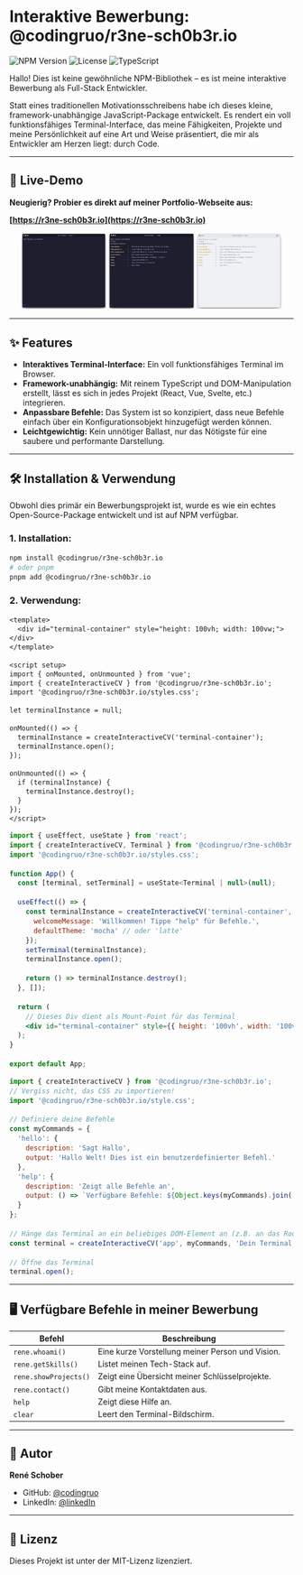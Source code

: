 # Interaktive Bewerbung: @codingruo/r3ne-sch0b3r.io

![NPM Version](https://img.shields.io/npm/v/@codingruo/r3ne-sch0b3r.io)
![License](https://img.shields.io/npm/l/@codingruo/r3ne-sch0b3r.io)
![TypeScript](https://img.shields.io/badge/built%20with-TypeScript-blue)

Hallo! Dies ist keine gewöhnliche NPM-Bibliothek – es ist meine interaktive Bewerbung als Full-Stack Entwickler.

Statt eines traditionellen Motivationsschreibens habe ich dieses kleine, framework-unabhängige JavaScript-Package entwickelt. Es rendert ein voll funktionsfähiges Terminal-Interface, das meine Fähigkeiten, Projekte und meine Persönlichkeit auf eine Art und Weise präsentiert, die mir als Entwickler am Herzen liegt: durch Code.

---

## 🚀 Live-Demo

**Neugierig? Probier es direkt auf meiner Portfolio-Webseite aus:**

**[https://r3ne-sch0b3r.io](https://r3ne-sch0b3r.io)**

<div align="center">
  <img src="./assets/terminal_blank.jpg" width="30%" alt="Terminal Blank">
  <img src="./assets/terminal_help.jpg" width="30%" alt="Terminal Help">
  <img src="./assets/terminal_light.jpg" width="30%" alt="Terminal Light">
</div>

---

## ✨ Features

* **Interaktives Terminal-Interface:** Ein voll funktionsfähiges Terminal im Browser.
* **Framework-unabhängig:** Mit reinem TypeScript und DOM-Manipulation erstellt, lässt es sich in jedes Projekt (React, Vue, Svelte, etc.) integrieren.
* **Anpassbare Befehle:** Das System ist so konzipiert, dass neue Befehle einfach über ein Konfigurationsobjekt hinzugefügt werden können.
* **Leichtgewichtig:** Kein unnötiger Ballast, nur das Nötigste für eine saubere und performante Darstellung.

---

## 🛠️ Installation & Verwendung

Obwohl dies primär ein Bewerbungsprojekt ist, wurde es wie ein echtes Open-Source-Package entwickelt und ist auf NPM verfügbar.

### 1. Installation:

```bash
npm install @codingruo/r3ne-sch0b3r.io
# oder pnpm
pnpm add @codingruo/r3ne-sch0b3r.io
```

### 2. Verwendung:

```vue
<template>
  <div id="terminal-container" style="height: 100vh; width: 100vw;"></div>
</template>

<script setup>
import { onMounted, onUnmounted } from 'vue';
import { createInteractiveCV } from '@codingruo/r3ne-sch0b3r.io';
import '@codingruo/r3ne-sch0b3r.io/styles.css';

let terminalInstance = null;

onMounted(() => {
  terminalInstance = createInteractiveCV('terminal-container');
  terminalInstance.open();
});

onUnmounted(() => {
  if (terminalInstance) {
    terminalInstance.destroy();
  }
});
</script>
```

```jsx
import { useEffect, useState } from 'react';
import { createInteractiveCV, Terminal } from '@codingruo/r3ne-sch0b3r.io';
import '@codingruo/r3ne-sch0b3r.io/styles.css';

function App() {
  const [terminal, setTerminal] = useState<Terminal | null>(null);

  useEffect(() => {
    const terminalInstance = createInteractiveCV('terminal-container', {
      welcomeMessage: 'Willkommen! Tippe "help" für Befehle.',
      defaultTheme: 'mocha' // oder 'latte'
    });
    setTerminal(terminalInstance);
    terminalInstance.open();

    return () => terminalInstance.destroy();
  }, []);

  return (
    // Dieses Div dient als Mount-Point für das Terminal
    <div id="terminal-container" style={{ height: '100vh', width: '100vw' }} />
  );
}

export default App;
```

```javascript
import { createInteractiveCV } from '@codingruo/r3ne-sch0b3r.io';
// Vergiss nicht, das CSS zu importieren!
import '@codingruo/r3ne-sch0b3r.io/style.css';

// Definiere deine Befehle
const myCommands = {
  'hello': {
    description: 'Sagt Hallo',
    output: 'Hallo Welt! Dies ist ein benutzerdefinierter Befehl.'
  },
  'help': {
    description: 'Zeigt alle Befehle an',
    output: () => `Verfügbare Befehle: ${Object.keys(myCommands).join(', ')}`
  }
};

// Hänge das Terminal an ein beliebiges DOM-Element an (z.B. an das Root-Element deiner App)
const terminal = createInteractiveCV('app', myCommands, 'Dein Terminal ist bereit!');

// Öffne das Terminal
terminal.open();
```

---

## 🖥️ Verfügbare Befehle in meiner Bewerbung

| Befehl | Beschreibung |
|--------|--------------|
| `rene.whoami()` | Eine kurze Vorstellung meiner Person und Vision. |
| `rene.getSkills()` | Listet meinen Tech-Stack auf. |
| `rene.showProjects()` | Zeigt eine Übersicht meiner Schlüsselprojekte. |
| `rene.contact()` | Gibt meine Kontaktdaten aus. |
| `help` | Zeigt diese Hilfe an. |
| `clear` | Leert den Terminal-Bildschirm. |

---

## 👤 Autor

**René Schober**

- GitHub: [@codingruo](https://github.com/codingruo)
- LinkedIn: [@linkedIn](https://www.linkedin.com/in/ren%C3%A9-schober-3662aa36b/)

---

## 📄 Lizenz

Dieses Projekt ist unter der MIT-Lizenz lizenziert.
